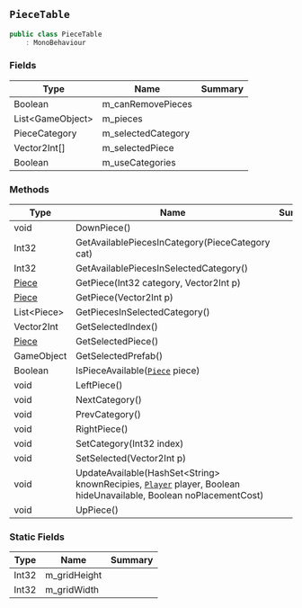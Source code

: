 ## `PieceTable`

```csharp
public class PieceTable
    : MonoBehaviour

```

### Fields

| Type | Name | Summary | 
| --- | --- | --- | 
| Boolean | m_canRemovePieces |  | 
| List&lt;GameObject&gt; | m_pieces |  | 
| PieceCategory | m_selectedCategory |  | 
| Vector2Int[] | m_selectedPiece |  | 
| Boolean | m_useCategories |  | 


### Methods

| Type | Name | Summary | 
| --- | --- | --- | 
| void | DownPiece() |  | 
| Int32 | GetAvailablePiecesInCategory(PieceCategory cat) |  | 
| Int32 | GetAvailablePiecesInSelectedCategory() |  | 
| [Piece](./Piece.md) | GetPiece(Int32 category, Vector2Int p) |  | 
| [Piece](./Piece.md) | GetPiece(Vector2Int p) |  | 
| List&lt;Piece&gt; | GetPiecesInSelectedCategory() |  | 
| Vector2Int | GetSelectedIndex() |  | 
| [Piece](./Piece.md) | GetSelectedPiece() |  | 
| GameObject | GetSelectedPrefab() |  | 
| Boolean | IsPieceAvailable([`Piece`](./Piece.md) piece) |  | 
| void | LeftPiece() |  | 
| void | NextCategory() |  | 
| void | PrevCategory() |  | 
| void | RightPiece() |  | 
| void | SetCategory(Int32 index) |  | 
| void | SetSelected(Vector2Int p) |  | 
| void | UpdateAvailable(HashSet&lt;String&gt; knownRecipies, [`Player`](./Player.md) player, Boolean hideUnavailable, Boolean noPlacementCost) |  | 
| void | UpPiece() |  | 


### Static Fields

| Type | Name | Summary | 
| --- | --- | --- | 
| Int32 | m_gridHeight |  | 
| Int32 | m_gridWidth |  | 


